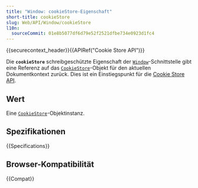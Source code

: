 ```yaml
---
title: "Window: cookieStore-Eigenschaft"
short-title: cookieStore
slug: Web/API/Window/cookieStore
l10n:
  sourceCommit: 01e8b5077df6d79e52f2521dfbe734e0923d1fc4
---
```


{{securecontext_header}}{{APIRef("Cookie Store API")}}

Die **`cookieStore`** schreibgeschützte Eigenschaft der [`Window`](/de/docs/Web/API/Window)-Schnittstelle gibt eine Referenz auf das [`CookieStore`](/de/docs/Web/API/CookieStore)-Objekt für den aktuellen Dokumentkontext zurück. Dies ist ein Einstiegspunkt für die [Cookie Store API](/de/docs/Web/API/Cookie_Store_API).

## Wert

Eine [`CookieStore`](/de/docs/Web/API/CookieStore)-Objektinstanz.

## Spezifikationen

{{Specifications}}

## Browser-Kompatibilität

{{Compat}}
